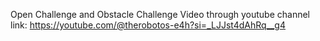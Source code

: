 Open Challenge and Obstacle Challenge Video through youtube channel link: https://youtube.com/@therobotos-e4h?si=_LJJst4dAhRq__g4
